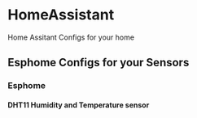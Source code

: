 # HomeAssistant
Home Assitant Configs for your home

## Esphome Configs for your Sensors

### Esphome
#### DHT11 Humidity and Temperature sensor 

